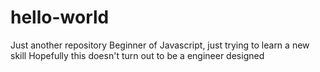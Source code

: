 # hello-world
Just another repository
Beginner of Javascript, just trying to learn a new skill
Hopefully this doesn't turn out to be a engineer designed
